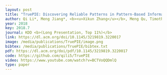 ```yaml
--- 
layout: post
title: "TruePIE: Discovering Reliable Patterns in Pattern-Based Information Extraction"
author: Qi Li*, Meng Jiang*, <b><u>Xikun Zhang</u></b>, Meng Qu, Timothy Hanratty, Jing Gao, Jiawei Han (*equal contribution)
year: 2018
key: 2018.7
journal: KDD <b>(Long Presentation, Top 11%)</b>
link: https://dl.acm.org/doi/10.1145/3219819.3220017
image: /media/publications/TruePIE/image.png
bibtex: /media/publications/TruePIE/bibtex.txt
pdf: https://dl.acm.org/doi/pdf/10.1145/3219819.3220017
code: https://github.com/qili5/TruePIE
video: https://www.youtube.com/watch?v=BCTVoQQDmlQ
type: paper
---
```

